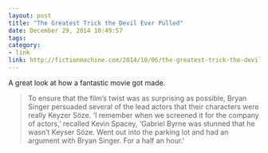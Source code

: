 ```yaml
---
layout: post
title: "The Greatest Trick the Devil Ever Pulled"
date: December 29, 2014 10:49:57
tags:
category:
- link
link: http://fictionmachine.com/2014/10/06/the-greatest-trick-the-devil-ever-pulled-the-usual-suspects-1995/
---
```


A great look at how a fantastic movie got made.

> To ensure that the film’s twist was as surprising as possible, Bryan Singer persuaded several of the lead actors that their characters were really Keyzer Söze. ‘I remember when we screened it for the company of actors,’ recalled Kevin Spacey, ‘Gabriel Byrne was stunned that he wasn’t Keyser Söze. Went out into the parking lot and had an argument with Bryan Singer. For a half an hour.’